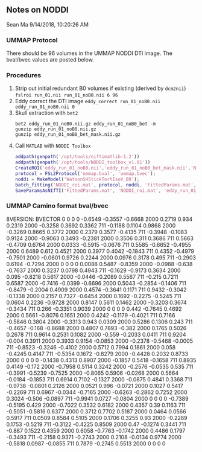 ## Notes on NODDI
Sean Ma
9/14/2018, 10:20:26 AM

### UMMAP Protocol
There should be 96 volumes in the UMMAP NODDI DTI image. The bval/bvec values are posted below.

### Procedures
1. Strip out initial redundant B0 volumes if existing (derived by `dcm2nii`)
    `fslroi run_01.nii run_01_noB0.nii 6 96`
2. Eddy correct the DTI image
    `eddy_correct run_01_noB0.nii eddy_run_01_noB0.nii 0`
3. Skull extraction with `bet2`
    ```shell
    bet2 eddy_run_01_noB0.nii.gz eddy_run_01_noB0_bet -m
    gunzip eddy_run_01_noB0.nii.gz
    gunzip eddy_run_01_noB0_bet_mask.nii.gz
    ```
4. Call `MATLAB` with `NODDI Toolbox`
    ```matlab
    addpath(genpath('/opt/tools/niftimatlib-1.2'))
    addpath(genpath('/opt/tools/NODDI_toolbox_v1.01'))
    CreateROI('eddy_run_01_noB0.nii','eddy_run_01_noB0_bet_mask.nii','NODDI_roi.mat')
    protocol = FSL2Protocol('ummap.bval', 'ummap.bvec');
    noddi = MakeModel('WatsonSHStickTortIsoV_B0');
    batch_fitting('NODDI_roi.mat', protocol, noddi, 'FittedParams.mat', 4);
    SaveParamsAsNIfTI('FittedParams.mat', 'NODDI_roi.mat', 'eddy_run_01_noB0_bet_mask.nii', 'PCN_DrD_Ext_scan1')
    ```


### UMMAP Camino format bval/bvec
8VERSION: BVECTOR
0 0 0 0
-0.6549 -0.3557 -0.6668 2000
0.2719 0.934 0.2319 2000
-0.3258 0.3692 0.3362 711
-0.1188 0.1104 0.9868 2000
-0.3269 0.8665 0.3772 2000
0.2379 0.3577 -0.4135 711
-0.3948 -0.1083 0.9124 2000
-0.9063 0.3493 -0.2381 2000
0.3506 0.311 0.3686 711
0.5663 -0.4709 0.6764 2000
0.0333 -0.5915 -0.0676 711
0.5585 -0.6652 -0.4955 2000
0.6489 0.612 0.4521 2000
0.3977 0.4042 -0.1843 711
0.4352 -0.4979 -0.7501 2000
-0.0601 0.9726 0.2244 2000
0.0976 0.3178 0.495 711
-0.2903 0.6194 -0.7294 2000
0 0 0 0
0.0088 0.5487 -0.8359 2000
-0.0988 -0.638 -0.7637 2000
0.3237 0.0798 0.4943 711
-0.1629 -0.9173 0.3634 2000
0.095 -0.8218 0.5617 2000
-0.0446 -0.2089 0.5567 711
-0.215 0.7211 0.6587 2000
-0.7416 -0.0399 -0.6696 2000
0.5043 -0.2854 -0.1406 711
-0.8479 -0.2004 0.4909 2000
0.4574 -0.3641 0.1171 711
0.9432 -0.3042 -0.1338 2000
0.2157 0.7327 -0.6454 2000
0.1692 -0.2275 -0.5245 711
0.0604 0.2236 -0.9728 2000
0.8147 0.5611 0.1462 2000
-0.3203 0.3674 -0.3434 711
0.266 -0.3351 0.9039 2000
0 0 0 0
0.442 -0.7645 0.4692 2000
0.5661 -0.8076 0.1651 2000
0.4242 -0.1179 -0.4021 711
0.7166 -0.5846 0.3804 2000
-0.3313 0.943 0.0309 2000
0.5286 0.1306 0.243 711
-0.4657 -0.168 -0.8688 2000
0.4807 0.7893 -0.382 2000
0.1765 0.5026 0.2678 711
0.9614 0.2531 0.1082 2000
-0.559 -0.2033 0.0411 711
0.9204 -0.004 0.3911 2000
0.3933 0.9154 -0.0853 2000
-0.2378 -0.5468 -0.0005 711
-0.8523 -0.3246 -0.4102 2000
0.5712 0.7994 0.1861 2000
0.058 -0.4245 0.4147 711
-0.5354 0.1672 -0.8279 2000
-0.4428 0.2032 0.8733 2000
0 0 0 0
-0.1438 0.4313 0.8907 2000
-0.1857 0.5418 -0.1658 711
0.8935 0.4149 -0.172 2000
-0.7958 0.5114 0.3242 2000
-0.2576 -0.0535 0.535 711
-0.3991 -0.5239 -0.7525 2000
-0.8065 0.5906 -0.0268 2000
0.5664 -0.0184 -0.1853 711
0.6914 0.7102 -0.1327 2000
-0.0875 0.4841 0.3368 711
-0.9738 -0.0801 0.2126 2000
0.0521 0.996 -0.0721 2000
0.1027 0.5417 -0.2269 711
0.6967 -0.0344 -0.7165 2000
-0.6263 -0.2862 0.7252 2000
0.3024 -0.506 -0.0897 711
-0.9941 0.0727 -0.0804 2000
0 0 0 0
-0.7389 -0.5195 0.429 2000
-0.7022 0.3532 0.6182 2000
0.4357 0.39 0.1163 711
-0.5051 -0.5816 0.6377 2000
0.3712 0.7702 0.5187 2000
0.0464 0.0566 0.5917 711
0.0509 0.8584 0.5105 2000
0.1706 0.3255 0.93 2000
-0.2289 0.1753 -0.5219 711
-0.3122 -0.4225 0.8509 2000
0.47 -0.1274 0.3441 711
-0.887 0.1522 0.4359 2000
0.6058 -0.7763 -0.1742 2000
0.4486 0.1797 -0.3493 711
-0.2158 0.9371 -0.2743 2000
0.2108 -0.0134 0.9774 2000
-0.5818 0.0987 -0.0855 711
0.7879 -0.2745 0.5513 2000
0 0 0 0
